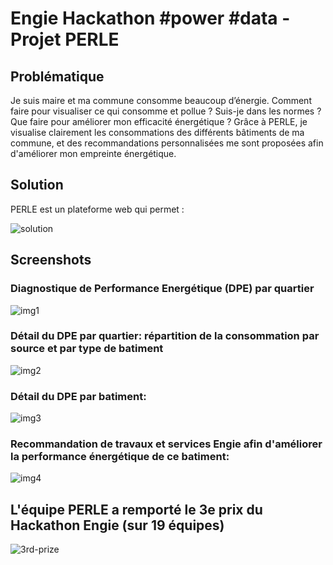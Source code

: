 # Engie Hackathon #power #data - Projet PERLE

## Problématique

Je suis maire et ma commune consomme beaucoup d’énergie. Comment faire pour visualiser ce qui consomme et pollue ? Suis-je dans les normes ? Que faire pour améliorer mon efficacité énergétique ? Grâce à PERLE, je visualise clairement les consommations des différents bâtiments de ma commune, et des recommandations personnalisées me sont proposées afin d'améliorer mon empreinte énergétique.

## Solution

PERLE est un plateforme web qui permet :

![solution](https://github.com/nicolasfguillaume/engie-power-data-hackathon/blob/master/perle-solution.jpg)

## Screenshots

### Diagnostique de Performance Energétique (DPE) par quartier
![img1](https://github.com/nicolasfguillaume/engie-power-data-hackathon/blob/master/perle-map-iris.jpg)

### Détail du DPE par quartier: répartition de la consommation par source et par type de batiment
![img2](https://github.com/nicolasfguillaume/engie-power-data-hackathon/blob/master/perle-map-mix.jpg)

### Détail du DPE par batiment: 
![img3](https://github.com/nicolasfguillaume/engie-power-data-hackathon/blob/master/perle-map-conso.jpg)

### Recommandation de travaux et services Engie afin d'améliorer la performance énergétique de ce batiment: 
![img4](https://github.com/nicolasfguillaume/engie-power-data-hackathon/blob/master/perle-recos.jpg)

## L'équipe PERLE a remporté le 3e prix du Hackathon Engie (sur 19 équipes)

![3rd-prize](https://github.com/nicolasfguillaume/engie-power-data-hackathon/blob/master/3rd-prize.jpg)
